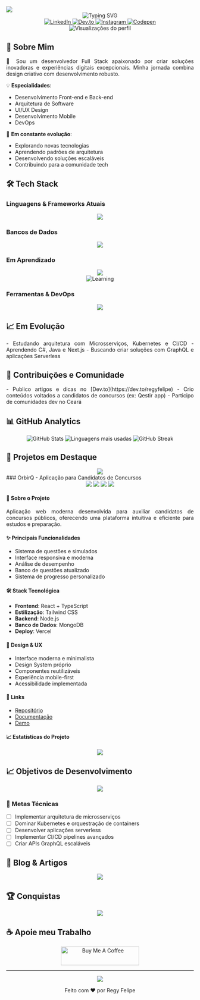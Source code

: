 # <div align="center">
  <img src="https://capsule-render.vercel.app/api?type=waving&color=000000&height=200&section=header&text=Regy%20Felipe&fontSize=80&animation=fadeIn&fontAlignY=38&desc=Full%20Stack%20Developer%20%7C%20UI%2FUX%20Enthusiast&descAlignY=55&descAlign=50&descSize=25&text=ffffff" />
</div>

<div align="center">
  <img src="https://readme-typing-svg.demolab.com?font=Fira+Code&weight=600&size=20&pause=1000&color=61988E&center=true&vCenter=true&width=600&height=100&lines=Desenvolvendo+o+futuro;Transformando+ideias+em+código;Construindo+experiências+únicas" alt="Typing SVG" />
</div>

<div align="center">
  <a href="https://www.linkedin.com/in/llippe/" target="_blank">
    <img src="https://img.shields.io/badge/LinkedIn-000000?style=for-the-badge&logo=linkedin&logoColor=white" alt="LinkedIn">
  </a>
  <a href="https://dev.to/regyfelipe" target="_blank">
    <img src="https://img.shields.io/badge/Dev.to-000000?style=for-the-badge&logo=dev.to&logoColor=white" alt="Dev.to">
  </a>
  <a href="https://instagram.com/llippe.r" target="_blank">
    <img src="https://img.shields.io/badge/Instagram-000000?style=for-the-badge&logo=instagram&logoColor=white" alt="Instagram">
  </a>
  <a href="https://codepen.io/regyfelipe" target="_blank">
    <img src="https://img.shields.io/badge/CodePen-000000?style=for-the-badge&logo=codepen&logoColor=white" alt="Codepen">
  </a>
</div>

<div align="center">
  <img src="https://komarev.com/ghpvc/?username=regyfelipe&label=Visualizações%20de%20perfil&color=000000&style=for-the-badge" alt="Visualizações do perfil" />
</div>

## 🚀 Sobre Mim

<div align="justify">
  
🎯 Sou um desenvolvedor Full Stack apaixonado por criar soluções inovadoras e experiências digitais excepcionais. Minha jornada combina design criativo com desenvolvimento robusto.

💡 **Especialidades**:
- Desenvolvimento Front-end e Back-end
- Arquitetura de Software
- UI/UX Design
- Desenvolvimento Mobile
- DevOps

🌱 **Em constante evolução**:
- Explorando novas tecnologias
- Aprendendo padrões de arquitetura
- Desenvolvendo soluções escaláveis
- Contribuindo para a comunidade tech
</div>

## 🛠️ Tech Stack

### Linguagens & Frameworks Atuais
<div align="center">
  <img src="https://skillicons.dev/icons?i=js,python,html,css,bootstrap,react,flutter,dart&theme=dark" />
</div>

### Bancos de Dados
<div align="center">
  <img src="https://skillicons.dev/icons?i=mongodb,postgresql,mysql,oracle&theme=dark" />
</div>

### Em Aprendizado
<div align="center">
  <img src="https://skillicons.dev/icons?i=java,cs,nextjs&theme=dark" />
  <br/>
  <img src="https://readme-typing-svg.herokuapp.com?font=Fira+Code&weight=500&size=20&pause=1000&color=00ff00&center=true&vCenter=true&width=600&height=50&lines=Java;+C%23;+Next.js" alt="Learning" />
</div>

### Ferramentas & DevOps
<div align="center">
  <img src="https://skillicons.dev/icons?i=git,github,vscode,figma&theme=dark" />
</div>

## 📈 Em Evolução

<div align="justify">
- Estudando arquitetura com Microsserviços, Kubernetes e CI/CD
- Aprendendo C#, Java e Next.js
- Buscando criar soluções com GraphQL e aplicações Serverless
</div>

## 🤝 Contribuições e Comunidade

<div align="justify">
- Publico artigos e dicas no [Dev.to](https://dev.to/regyfelipe)
- Crio conteúdos voltados a candidatos de concursos (ex: Qestir app)
- Participo de comunidades dev no Ceará
</div>

## 📊 GitHub Analytics

<div align="center">
  <img src="https://github-readme-stats.vercel.app/api?username=regyfelipe&show_icons=true&theme=dark&hide_border=true&include_all_commits=true&count_private=true" alt="GitHub Stats" />
  
  <img src="https://github-readme-stats.vercel.app/api/top-langs/?username=regyfelipe&layout=compact&theme=dark&hide_border=true" alt="Linguagens mais usadas" />
  
  <img src="https://github-readme-streak-stats.herokuapp.com/?user=regyfelipe&theme=dark&hide_border=true" alt="GitHub Streak" />
</div>

## 🎯 Projetos em Destaque

<div align="center">
  <a href="https://github.com/regyfelipe/OrbirQ">
    <img src="https://github-readme-stats.vercel.app/api/pin/?username=regyfelipe&repo=OrbirQ&theme=dark" />
  </a>
</div>

<div align="justify">
  ### OrbirQ - Aplicação para Candidatos de Concursos
  <div align="center">
    <img src="https://img.shields.io/badge/React-000000?style=for-the-badge&logo=react&logoColor=white" />
    <img src="https://img.shields.io/badge/TypeScript-000000?style=for-the-badge&logo=typescript&logoColor=white" />
    <img src="https://img.shields.io/badge/Tailwind_CSS-000000?style=for-the-badge&logo=tailwind-css&logoColor=white" />
    <img src="https://img.shields.io/badge/Node.js-000000?style=for-the-badge&logo=nodedotjs&logoColor=white" />
  </div>

  #### 🚀 Sobre o Projeto
  Aplicação web moderna desenvolvida para auxiliar candidatos de concursos públicos, oferecendo uma plataforma intuitiva e eficiente para estudos e preparação.

  #### ✨ Principais Funcionalidades
  - Sistema de questões e simulados
  - Interface responsiva e moderna
  - Análise de desempenho
  - Banco de questões atualizado
  - Sistema de progresso personalizado

  #### 🛠️ Stack Tecnológica
  - **Frontend**: React + TypeScript
  - **Estilização**: Tailwind CSS
  - **Backend**: Node.js
  - **Banco de Dados**: MongoDB
  - **Deploy**: Vercel

  #### 🎨 Design & UX
  - Interface moderna e minimalista
  - Design System próprio
  - Componentes reutilizáveis
  - Experiência mobile-first
  - Acessibilidade implementada

  #### 🔗 Links
  - [Repositório](https://github.com/regyfelipe/OrbirQ)
  - [Documentação](https://github.com/regyfelipe/OrbirQ/blob/main/README.md)
  - [Demo](https://orbirq.vercel.app)

  #### 📈 Estatísticas do Projeto
  <div align="center">
    <img src="https://github-readme-stats.vercel.app/api/top-langs/?username=regyfelipe&repo=OrbirQ&layout=compact&theme=dark" />
  </div>
</div>

## 📈 Objetivos de Desenvolvimento

<div align="center">
  <img src="https://github-readme-activity-graph.vercel.app/graph?username=regyfelipe&theme=dark&hide_border=true" />
</div>

### 🎯 Metas Técnicas
- [ ] Implementar arquitetura de microsserviços
- [ ] Dominar Kubernetes e orquestração de containers
- [ ] Desenvolver aplicações serverless
- [ ] Implementar CI/CD pipelines avançados
- [ ] Criar APIs GraphQL escaláveis

## 📝 Blog & Artigos

<div align="center">
  <a href="https://dev.to/regyfelipe">
    <img src="https://github-readme-medium-recent-article.vercel.app/medium/@regyfelipe/0" />
  </a>
</div>

## 🏆 Conquistas

<div align="center">
  <img src="https://github-profile-trophy.vercel.app/?username=regyfelipe&theme=dark&no-frame=true&no-bg=true&margin-w=4" />
</div>

## ☕ Apoie meu Trabalho

<div align="center">
  <a href="https://www.buymeacoffee.com/regyfelipe" target="_blank">
    <img src="https://cdn.buymeacoffee.com/buttons/v2/default-yellow.png" height="50" width="210" alt="Buy Me A Coffee">
  </a>
</div>

---

<div align="center">
  <img src="https://capsule-render.vercel.app/api?type=waving&color=000000&height=100&section=footer" />
  
  <p>Feito com ❤️ por Regy Felipe</p>
</div>

